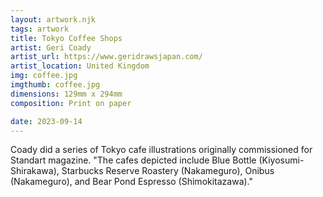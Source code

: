 ```yaml
---
layout: artwork.njk
tags: artwork
title: Tokyo Coffee Shops
artist: Geri Coady
artist_url: https://www.geridrawsjapan.com/
artist_location: United Kingdom
img: coffee.jpg
imgthumb: coffee.jpg
dimensions: 129mm x 294mm
composition: Print on paper

date: 2023-09-14
---
```


Coady did a series of Tokyo cafe illustrations originally commissioned for Standart magazine. "The cafes depicted include 
Blue Bottle (Kiyosumi-Shirakawa), Starbucks Reserve Roastery (Nakameguro), Onibus (Nakameguro), and Bear Pond Espresso (Shimokitazawa)."

